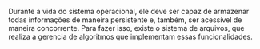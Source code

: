 Durante a vida do sistema operacional, ele deve ser capaz de armazenar todas informações de maneira persistente e, também, ser acessível de maneira concorrente. Para fazer isso, existe o sistema de arquivos, que realiza a gerencia de algoritmos que implementam essas funcionalidades.